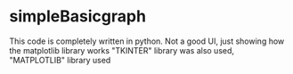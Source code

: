 # simpleBasicgraph
This code is completely written in python.
Not a good UI, just showing how the matplotlib library works 
"TKINTER" library was also used, 
"MATPLOTLIB" library used
